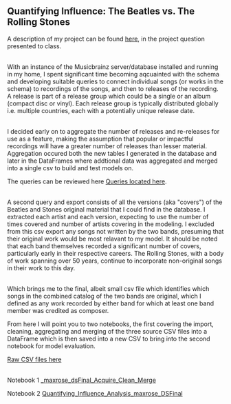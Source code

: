 ## Quantifying Influence: The Beatles vs. The Rolling Stones

A description of my project can be found [here](FirstPresentation_MRose_DS4.pdf), in the project question presented to class.<br><br>

With an instance of the Musicbrainz server/database installed and running in my home, I spent significant time becoming aqcuainted with the schema and developing suitable queries to connect individual songs (or works in the schema) to recordings of the songs, and then to releases of the recording. A release is part of a release group which  could be a single or an album (compact disc or vinyl). Each release group is typically distributed globally i.e. multiple countries, each with a potentially unique release date.<br><br>

I decided early on to aggregate the number of releases and re-releases for use as a feature, making the assumption that popular or impactful recordings will have a greater number of releases than lesser material. Aggregation occured both the new tables I generated in the database and later in the DataFrames where addtional data was aggregated and merged into a single csv to build and test models on.

The queries can be reviewed here [Queries located here](queries).<br><br>

A second query and export consists of all the versions (aka "covers") of the Beatles and Stones original material that I could find in the database. I extracted each artist and each version, expecting to use the number of times covered and number of artists covering in the modeling. I excluded from this csv export any songs not written by the two bands, presuming that their original work would be most relavant to my model. It should be noted that each band themselves recorded a significant number of covers, particularly early in their respective careers. The Rolling Stones, with a body of work spanning over 50 years, continue to incorporate non-original songs in their work to this day.<br><br>

Which brings me to the final, albeit small csv file which identifies which songs in the combined catalog of the two bands are original, which I defined as any work recorded by either band for which at least one band member was credited as composer.

From here I will point you to two notebooks, the first covering the import, cleaning, aggregating and merging of the three source CSV files into a DataFrame which is then saved into a new CSV to bring into the second notebook for model evaluation.

[Raw CSV files here](data)<br><br>

Notebook 1 [_maxrose_dsFinal_Acquire_Clean_Merge](_maxrose_dsFinal_Acquire_Clean_Merge.ipynb)

Notebook 2 [Quantifying_Influence_Analysis_maxrose_DSFinal](Quantifying_Influence_Analysis_maxrose_DSFinal.ipynb)
<br><br>

